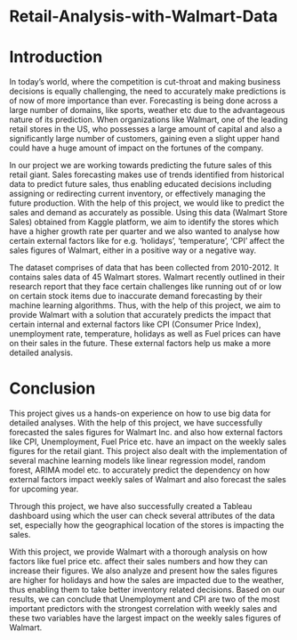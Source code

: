 # Retail-Analysis-with-Walmart-Data

# Introduction

In today’s world, where the competition is cut-throat and making business decisions is equally
challenging, the need to accurately make predictions is of now of more importance than ever.
Forecasting is being done across a large number of domains, like sports, weather etc due to the
advantageous nature of its prediction. When organizations like Walmart, one of the leading
retail stores in the US, who possesses a large amount of capital and also a significantly large
number of customers, gaining even a slight upper hand could have a huge amount of impact on
the fortunes of the company.

In our project we are working towards predicting the future sales of this retail giant. Sales
forecasting makes use of trends identified from historical data to predict future sales, thus
enabling educated decisions including assigning or redirecting current inventory, or effectively
managing the future production. With the help of this project, we would like to predict the sales
and demand as accurately as possible. Using this data (Walmart Store Sales) obtained from
Kaggle platform, we aim to identify the stores which have a higher growth rate per quarter and
we also wanted to analyse how certain external factors like for e.g. ‘holidays’, ‘temperature’,
‘CPI’ affect the sales figures of Walmart, either in a positive way or a negative way.

The dataset comprises of data that has been collected from 2010-2012. It contains sales data of
45 Walmart stores. Walmart recently outlined in their research report that they face certain
challenges like running out of or low on certain stock items due to inaccurate demand
forecasting by their machine learning algorithms. Thus, with the help of this project, we aim to
provide Walmart with a solution that accurately predicts the impact that certain internal and
external factors like CPI (Consumer Price Index), unemployment rate, temperature, holidays
as well as Fuel prices can have on their sales in the future. These external factors help us make
a more detailed analysis.

# Conclusion

This project gives us a hands-on experience on how to use big data for detailed analyses. With
the help of this project, we have successfully forecasted the sales figures for Walmart Inc. and
also how external factors like CPI, Unemployment, Fuel Price etc. have an impact on the
weekly sales figures for the retail giant. This project also dealt with the implementation of
several machine learning models like linear regression model, random forest, ARIMA model
etc. to accurately predict the dependency on how external factors impact weekly sales of
Walmart and also forecast the sales for upcoming year.

Through this project, we have also successfully created a Tableau dashboard using which the
user can check several attributes of the data set, especially how the geographical location of
the stores is impacting the sales.

With this project, we provide Walmart with a thorough analysis on how factors like fuel price
etc. affect their sales numbers and how they can increase their figures. We also analyze and
present how the sales figures are higher for holidays and how the sales are impacted due to the
weather, thus enabling them to take better inventory related decisions. Based on our results, we
can conclude that Unemployment and CPI are two of the most important predictors with the
strongest correlation with weekly sales and these two variables have the largest impact on the
weekly sales figures of Walmart. 
